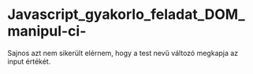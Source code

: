 # Javascript_gyakorlo_feladat_DOM_manipul-ci-

Sajnos azt nem sikerült elérnem, hogy a test nevű változó megkapja az input értékét. 
